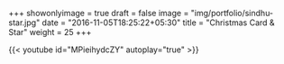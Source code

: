 +++
showonlyimage = true
draft = false
image = "img/portfolio/sindhu-star.jpg"
date = "2016-11-05T18:25:22+05:30"
title = "Christmas Card & Star"
weight = 25
+++

{{< youtube id="MPieihydcZY"  autoplay="true" >}}

